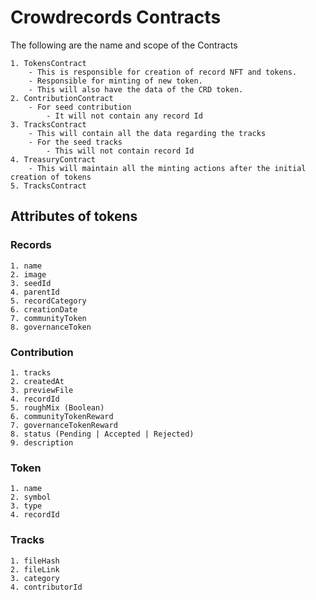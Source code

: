 # Crowdrecords Contracts

The following are the name and scope of the Contracts 

    1. TokensContract
        - This is responsible for creation of record NFT and tokens.
        - Responsible for minting of new token.
        - This will also have the data of the CRD token.
    2. ContributionContract
        - For seed contribution
            - It will not contain any record Id
    3. TracksContract
        - This will contain all the data regarding the tracks
        - For the seed tracks
            - This will not contain record Id
    4. TreasuryContract
        - This will maintain all the minting actions after the initial creation of tokens
    5. TracksContract



## Attributes of tokens
### Records
    1. name
    2. image
    3. seedId
    4. parentId
    5. recordCategory
    6. creationDate
    7. communityToken
    8. governanceToken

### Contribution
    1. tracks
    2. createdAt
    3. previewFile
    4. recordId
    5. roughMix (Boolean)
    6. communityTokenReward
    7. governanceTokenReward
    8. status (Pending | Accepted | Rejected)
    9. description

### Token
    1. name
    2. symbol
    3. type
    4. recordId

### Tracks
    1. fileHash
    2. fileLink
    3. category
    4. contributorId
